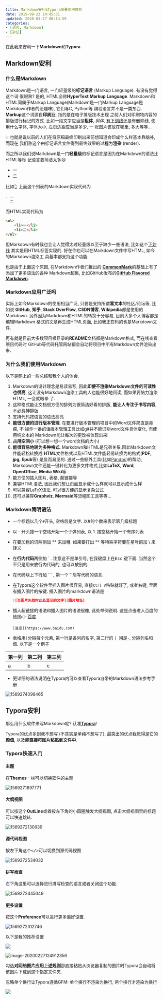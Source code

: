 ```yaml
---
title: Markdown安利&Typora简要使用教程
date: 2019-09-23 14:45:31
updated: 2020-03-17 00:14:59
categories:
- [语言, Markdown]
- [杂记]
---
```


在此我来安利一下**Markdown**和**Typora**.

<!-- More -->

## Markdown安利

### 什么是Markdown

Markdown是一门语言, 一门轻量级的**标记语言** (Markup Language). 有没有觉得这个词
很眼熟? 是的, HTML全称**HyperText Markup Language**. Markdown和HTML同属于Markup
Language(Markdown是一门Markup Language是Markdown作者的恶趣味), 它们与C, Python等
编程语言并不是一类东西. **Markup**这个词源自**印刷业**, 指的是在电子排版技术出现
之前人们对印刷物内容的排版进行标记的方式. 比如一段文字应当是**粗体**, *斜体*,
<u>有下划线</u>还是~~有删除线~~, 使用什么字体, 字体大小, 左页边距应当是多少, 一
张图片该放在哪里, 多大等等...

💡 也就是说以前的人们在将原稿最终印刷出来前想知道会印成什么样基本靠脑补, 而现在
我们称这个由标记语言文件得到最终效果的过程为**渲染** (render).

而之所以我们说Markdown是一门**轻量级**的标记语言是因为在Markdown的语法比HTML等标
记语言要简洁太多😆

- 一
- 二

比如👆 上面这个列表的Markdown实现代码为

```Markdown
- 一
- 二
```

而HTML实现代码为

```html
<ul>
    <li>一</li>
    <li>二</li>
</ul>
```

但Markdown有时候也会让人觉得太过轻量级以至于缺少一些语法, 比如这个<u>下划线</u>
其实是用HTML标签实现的. 好在你也可以在Markdown文件中写HTML, 如今的Markdown渲染工
具基本都支持这个功能.

也是由于上面这个原因, 在Markdown作者们推出的
[**CommonMark**](https://commonmark.org/)的基础上有了添加了更多语法的各种
Markdown超集, 比如GitHub发布的[**GitHub Flavored
Markdown**](https://github.github.com/gfm/).

### Markdown应用广泛吗

实际上如今Markdown的使用相当广泛, 只要是支持所谓**富文本**的社区/论坛等, 比如说
**GitHub**, **知乎**, **Stack OverFlow**, **CSDN博客**, **Wikipedia**都是使用的
Markdown. 另外因为Markdown和HTML的转换十分容易, 目前大多个人博客都是编辑Markdown
格式的文章再生成HTML页面, 比如我正在码的也是Markdown文件.

再有就是目前大多数项目根目录的**README**文档都是Markdown格式, 而在线查看项目代码时
GitHub等代码托管网站都会自动将项目中所有Markdown文件渲染出来.

### 为什么我们使用Markdown

以下是网上的一些总结和我个人的体会.

1. Markdown的设计理念是易读易写, 因此**即便不渲染Markdown文件的可读性也很高**,
   这让没有Markdown渲染工具的人也能很好地阅读, 而如果要脑力渲染HTML, 一会就眼晕
   了.
2. 这种格式能让文档很方便的排列为很简洁好看的排版, **能让人专注于书写内容**, 不必费神排版
3. 支持代码按语言的语法高亮
4. **能很方便的进行版本管理**. 在要进行版本管理的项目中的Word文件简直是毒瘤, 不
   操作一番的话版本管理工具比如git并不能识别word文件具体变化, 而使用纯文本的
   Markdown能让每次的更改被体现出来!
5. **占用空间小** (可以想一想一个word文档的大小)
6. **能很容易地转为多种格式**. Markdown和HTML是兄弟关系,因此Markdown文件能轻松转换成
   **HTML**文件格式以及HTML文件能轻易转换为的格式(**PDF**, **jpg**, **Epub**等)
   是显而易见的. 通过一些额外工具(比如[Pandoc](https://pandoc.org/))的帮助,
   Markdown文件还能一键转化为更多文件格式,比如**LaTeX**, **Word**,
   **OpenOffice**, **Media Wiki**等.
7. 能方便的插入图片, 表格, 超链接等
8. 兼容HTML语法, 因此我们想让页面显示成什么样就可以显示成什么样
9. 可以兼容LaTeX语法, 可以很方便的显示复杂公式
10. 还可以兼容**Graphviz**, **Mermaid**等流程图工具等等...

### Markdown简明语法

- 一个标题以几个`#`开头, 空格后是文字. 以#的个数来表示第几级标题

- 以 - 开头接一个空格开始一个子弹列表, 以 1. 接空格开始一个有序列表

- 在要加粗的词两侧加 \*\* 来加粗. 如果要打出 \*\* 等特殊字符要在星号前加 \ 来转义 

- 在**行内代码**两侧加 \` .  注意这不是单引号, 在我键盘上在<kbd>Esc</kbd> 键下面. 当然这个不只是用来放行内代码的, 也可以放别的.

- 在代码块上下行加 \`\`\` , 第一个\`\`\`后写代码的语言.

- 在Typora这个软件里插入图片很容易, 直接`Ctrl V`粘贴就好了, 或者右键, 里面有插入图片的按键. 插入图片的markdown语法是

  ```markdown
  ![当图片失效时此处显示的文字](图片地址)
  ```

- 插入超链接的语法和插入图片的语法很像, 此处举例说明. 这是点击进入百度的链接👉 [百度](https://www.baidu.com)

  ```mark
  [百度](https://www.baidu.com)
  ```

- 表格用`|`分隔每个元素, 第一行是各列的名字, 第二行的 `| `间是`-`, 分隔列名和值. 以下是一个例子

| 第一列 | 第二列 | 第三列 |
| ------ | ------ | ------ |
| a      | b      | c      |

- 更详细的语法说明在Typora内可以查看Typora自带的Markdown语法参考手册

![1569274096465](Markdown%E5%AE%89%E5%88%A9-Typora%E7%AE%80%E8%A6%81%E4%BD%BF%E7%94%A8%E6%95%99%E7%A8%8B/1569274096465.png)

## Typora安利

那么用什么软件来写Markdown呢? 认准[**Typora**](https://typora.io/#download)!

Typora的优点多到我不想写 (不其实是单纯不想写了), 最突出的优点我觉得是它的**颜值**,
以及**能直接将图片粘贴到文件中**.

### Typora快速入门

#### 主题

在**Themes**一栏可以切换软件的主题

![1569271897771](Markdown%E5%AE%89%E5%88%A9-Typora%E7%AE%80%E8%A6%81%E4%BD%BF%E7%94%A8%E6%95%99%E7%A8%8B/1569271897771.png)

#### 大纲视图

可以按这个**OutLine**或者按左下角的小圆圈触发大纲视图, 点击大纲视图里的标题可以快速跳转.

![1569272130639](Markdown%E5%AE%89%E5%88%A9-Typora%E7%AE%80%E8%A6%81%E4%BD%BF%E7%94%A8%E6%95%99%E7%A8%8B/1569272130639.png)

#### 源代码视图

按左下角这个<kbd>\<\/\></kbd>可以切换到源代码视图

![1569272534032](Markdown%E5%AE%89%E5%88%A9-Typora%E7%AE%80%E8%A6%81%E4%BD%BF%E7%94%A8%E6%95%99%E7%A8%8B/1569272534032.png)

#### 拼写检查

右下角这里可以选择进行拼写检查的语言或者关闭这个功能.

![1569272445049](Markdown%E5%AE%89%E5%88%A9-Typora%E7%AE%80%E8%A6%81%E4%BD%BF%E7%94%A8%E6%95%99%E7%A8%8B/1569272445049.png)

#### 更多设置

按这个**Preference**可以进行更多偏好设置.

![1569272312746](Markdown%E5%AE%89%E5%88%A9-Typora%E7%AE%80%E8%A6%81%E4%BD%BF%E7%94%A8%E6%95%99%E7%A8%8B/1569272312746.png)

以下是我的推荐设置

![](Markdown%E5%AE%89%E5%88%A9-Typora%E7%AE%80%E8%A6%81%E4%BD%BF%E7%94%A8%E6%95%99%E7%A8%8B/TIM%E5%9B%BE%E7%89%8720190924051240.png)

![image-20200227124912356](Markdown安利-Typora简要使用教程/image-20200227124912356.png)

勾选**对网络图片应用上述规则**那直接粘贴从浏览器复制的图片时Typora会自动将该图片下载到这个指定文件夹.

忽略单个换行让Typora遵循GFM: 单个换行不渲染为换行, 两个换行才渲染为换行

![](Markdown%E5%AE%89%E5%88%A9-Typora%E7%AE%80%E8%A6%81%E4%BD%BF%E7%94%A8%E6%95%99%E7%A8%8B/TIM%E5%9B%BE%E7%89%8720190924051204.png)


